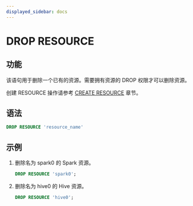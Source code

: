 ```yaml
---
displayed_sidebar: docs
---
```


# DROP RESOURCE

## 功能

该语句用于删除一个已有的资源。需要拥有资源的 DROP 权限才可以删除资源。

创建 RESOURCE 操作请参考 [CREATE RESOURCE](CREATE_RESOURCE.md) 章节。

## 语法

```sql
DROP RESOURCE 'resource_name'
```

## 示例

1. 删除名为 spark0 的 Spark 资源。

    ```SQL
    DROP RESOURCE 'spark0';
    ```

2. 删除名为 hive0 的 Hive 资源。

    ```SQL
    DROP RESOURCE 'hive0';
    ```
